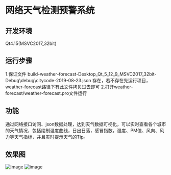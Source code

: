# 网络天气检测预警系统
## 开发环境
Qt4.15(MSVC2017_32bit)
## 运行步骤
1.保证文件 build-weather-forecast-Desktop_Qt_5_12_9_MSVC2017_32bit-Debug\debug\citycode-2019-08-23.json 存在，若不存在先运行项目，weather-forecast路径下有此文件拷贝过去即可
2.打开weather-forecast/weather-forecast.pro文件运行
## 功能
通过网络接口访问、json数据处理，达到天气数据可视化，可以实时查看各个城市的天气情况，包括绘制温度曲线，日出日落，感冒指数，湿度、PM值、风向、风力等天气指标，并且实时提示天气的Tip。
## 效果图
![image](https://github.com/Knock-man/weather-forecasst/assets/66514322/fe85292f-ea8b-4815-aa31-d7c17422add0)
![image](https://github.com/Knock-man/weather-forecasst/assets/66514322/1df69413-fe76-4444-a449-5c50b424fc46)


